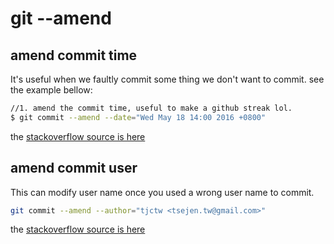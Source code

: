 # git --amend

## amend commit time

It's useful when we faultly commit some thing we don't want to commit.
see the example bellow:
```sh
//1. amend the commit time, useful to make a github streak lol.
$ git commit --amend --date="Wed May 18 14:00 2016 +0800"
```
the [stackoverflow source is here](http://stackoverflow.com/questions/454734/how-can-one-change-the-timestamp-of-an-old-commit-in-git)

## amend commit user
This can modify user name once you used a wrong user name to commit.
```sh
git commit --amend --author="tjctw <tsejen.tw@gmail.com>"
```
the [stackoverflow source is here](http://stackoverflow.com/questions/3042437/change-commit-author-at-one-specific-commit)
